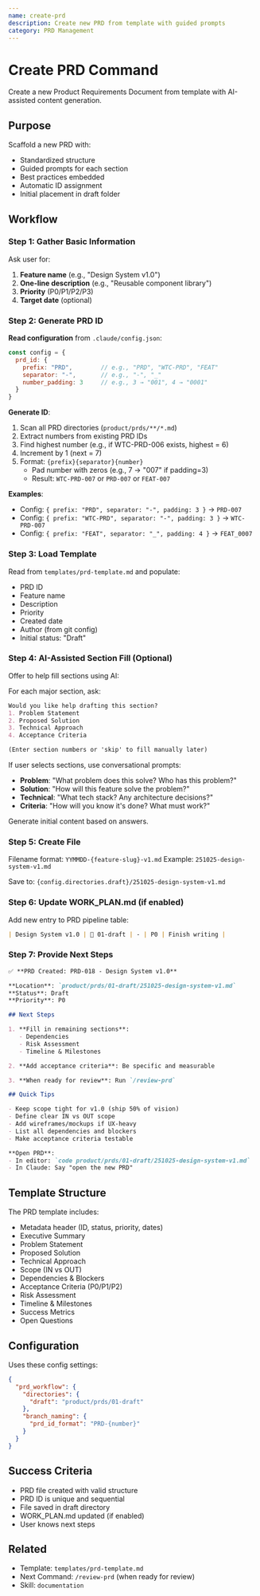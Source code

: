 ```yaml
---
name: create-prd
description: Create new PRD from template with guided prompts
category: PRD Management
---
```


# Create PRD Command

Create a new Product Requirements Document from template with AI-assisted content generation.

## Purpose

Scaffold a new PRD with:
- Standardized structure
- Guided prompts for each section
- Best practices embedded
- Automatic ID assignment
- Initial placement in draft folder

## Workflow

### Step 1: Gather Basic Information

Ask user for:
1. **Feature name** (e.g., "Design System v1.0")
2. **One-line description** (e.g., "Reusable component library")
3. **Priority** (P0/P1/P2/P3)
4. **Target date** (optional)

### Step 2: Generate PRD ID

**Read configuration** from `.claude/config.json`:
```javascript
const config = {
  prd_id: {
    prefix: "PRD",        // e.g., "PRD", "WTC-PRD", "FEAT"
    separator: "-",       // e.g., "-", "_"
    number_padding: 3     // e.g., 3 → "001", 4 → "0001"
  }
}
```

**Generate ID**:
1. Scan all PRD directories (`product/prds/**/*.md`)
2. Extract numbers from existing PRD IDs
3. Find highest number (e.g., if WTC-PRD-006 exists, highest = 6)
4. Increment by 1 (next = 7)
5. Format: `{prefix}{separator}{number}`
   - Pad number with zeros (e.g., 7 → "007" if padding=3)
   - Result: `WTC-PRD-007` or `PRD-007` or `FEAT-007`

**Examples**:
- Config: `{ prefix: "PRD", separator: "-", padding: 3 }` → `PRD-007`
- Config: `{ prefix: "WTC-PRD", separator: "-", padding: 3 }` → `WTC-PRD-007`
- Config: `{ prefix: "FEAT", separator: "_", padding: 4 }` → `FEAT_0007`

### Step 3: Load Template

Read from `templates/prd-template.md` and populate:
- PRD ID
- Feature name
- Description
- Priority
- Created date
- Author (from git config)
- Initial status: "Draft"

### Step 4: AI-Assisted Section Fill (Optional)

Offer to help fill sections using AI:

For each major section, ask:
```markdown
Would you like help drafting this section?
1. Problem Statement
2. Proposed Solution
3. Technical Approach
4. Acceptance Criteria

(Enter section numbers or 'skip' to fill manually later)
```

If user selects sections, use conversational prompts:
- **Problem**: "What problem does this solve? Who has this problem?"
- **Solution**: "How will this feature solve the problem?"
- **Technical**: "What tech stack? Any architecture decisions?"
- **Criteria**: "How will you know it's done? What must work?"

Generate initial content based on answers.

### Step 5: Create File

Filename format: `YYMMDD-{feature-slug}-v1.md`
Example: `251025-design-system-v1.md`

Save to: `{config.directories.draft}/251025-design-system-v1.md`

### Step 6: Update WORK_PLAN.md (if enabled)

Add new entry to PRD pipeline table:
```markdown
| Design System v1.0 | 📝 01-draft | - | P0 | Finish writing |
```

### Step 7: Provide Next Steps

```markdown
✅ **PRD Created: PRD-018 - Design System v1.0**

**Location**: `product/prds/01-draft/251025-design-system-v1.md`
**Status**: Draft
**Priority**: P0

## Next Steps

1. **Fill in remaining sections**:
   - Dependencies
   - Risk Assessment
   - Timeline & Milestones

2. **Add acceptance criteria**: Be specific and measurable

3. **When ready for review**: Run `/review-prd`

## Quick Tips

- Keep scope tight for v1.0 (ship 50% of vision)
- Define clear IN vs OUT scope
- Add wireframes/mockups if UX-heavy
- List all dependencies and blockers
- Make acceptance criteria testable

**Open PRD**:
- In editor: `code product/prds/01-draft/251025-design-system-v1.md`
- In Claude: Say "open the new PRD"
```

## Template Structure

The PRD template includes:
- Metadata header (ID, status, priority, dates)
- Executive Summary
- Problem Statement
- Proposed Solution
- Technical Approach
- Scope (IN vs OUT)
- Dependencies & Blockers
- Acceptance Criteria (P0/P1/P2)
- Risk Assessment
- Timeline & Milestones
- Success Metrics
- Open Questions

## Configuration

Uses these config settings:
```json
{
  "prd_workflow": {
    "directories": {
      "draft": "product/prds/01-draft"
    },
    "branch_naming": {
      "prd_id_format": "PRD-{number}"
    }
  }
}
```

## Success Criteria

- PRD file created with valid structure
- PRD ID is unique and sequential
- File saved in draft directory
- WORK_PLAN.md updated (if enabled)
- User knows next steps

## Related

- Template: `templates/prd-template.md`
- Next Command: `/review-prd` (when ready for review)
- Skill: `documentation`
